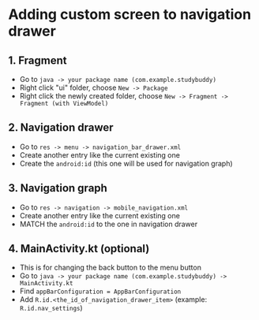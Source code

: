 # Adding custom screen to navigation drawer
## 1. Fragment
- Go to `java -> your package name (com.example.studybuddy)`
- Right click "ui" folder, choose `New -> Package`
- Right click the newly created folder, choose `New -> Fragment -> Fragment (with ViewModel)`

## 2. Navigation drawer
- Go to `res -> menu -> navigation_bar_drawer.xml`
- Create another entry like the current existing one
- Create the `android:id` (this one will be used for navigation graph)

## 3. Navigation graph
- Go to `res -> navigation -> mobile_navigation.xml`
- Create another entry like the current existing one
- MATCH the `android:id` to the one in navigation drawer

## 4. MainActivity.kt (optional)
- This is for changing the back button to the menu button
- Go to `java -> your package name (com.example.studybuddy) -> MainActivity.kt`
- Find `appBarConfiguration = AppBarConfiguration`
- Add `R.id.<the_id_of_navigation_drawer_item>` 
(example: `R.id.nav_settings`)
